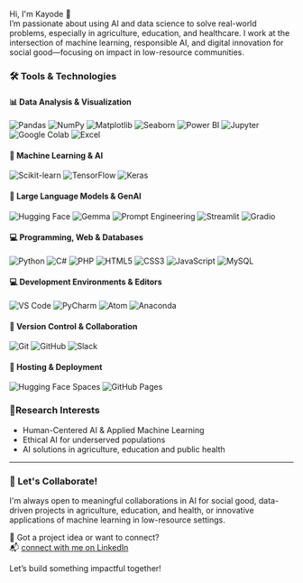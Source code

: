 Hi, I'm Kayode 👋  <br>
I’m passionate about using AI and data science to solve real-world problems, especially in agriculture, education, and healthcare. I work at the intersection of machine learning, responsible AI, and digital innovation for social good—focusing on impact in low-resource communities. <br>

### 🛠  Tools & Technologies

#### 📊 Data Analysis & Visualization
![Pandas](https://img.shields.io/badge/Pandas-150458?style=flat&logo=pandas&logoColor=white)
![NumPy](https://img.shields.io/badge/NumPy-013243?style=flat&logo=numpy&logoColor=white)
![Matplotlib](https://img.shields.io/badge/Matplotlib-11557C?style=flat&logo=matplotlib&logoColor=white)
![Seaborn](https://img.shields.io/badge/Seaborn-0E4A80?style=flat&logo=python&logoColor=white)
![Power BI](https://img.shields.io/badge/Power%20BI-F2C811?style=flat&logo=powerbi&logoColor=black)
![Jupyter](https://img.shields.io/badge/Jupyter-F37626?style=flat&logo=jupyter&logoColor=white)
![Google Colab](https://img.shields.io/badge/Google%20Colab-F9AB00?style=flat&logo=googlecolab&logoColor=black)
![Excel](https://img.shields.io/badge/Microsoft%20Excel-217346?style=flat&logo=microsoftexcel&logoColor=white)

#### 🤖 Machine Learning & AI
![Scikit-learn](https://img.shields.io/badge/Scikit--learn-F7931E?style=flat&logo=scikit-learn&logoColor=white)
![TensorFlow](https://img.shields.io/badge/TensorFlow-FF6F00?style=flat&logo=tensorflow&logoColor=white)
![Keras](https://img.shields.io/badge/Keras-D00000?style=flat&logo=keras&logoColor=white)

#### 🧠 Large Language Models & GenAI
![Hugging Face](https://img.shields.io/badge/HuggingFace-FFD21F?style=flat&logo=huggingface&logoColor=black)
![Gemma](https://img.shields.io/badge/Gemma-2B-blue?style=flat&logo=google&logoColor=white)
![Prompt Engineering](https://img.shields.io/badge/Prompt--Engineering-%230073e6?style=flat&logo=openai&logoColor=white)
![Streamlit](https://img.shields.io/badge/Streamlit-FF4B4B?style=flat&logo=streamlit&logoColor=white)
![Gradio](https://img.shields.io/badge/Gradio-3B76F0?style=flat&logo=gradio&logoColor=white)

#### 💻 Programming, Web & Databases
![Python](https://img.shields.io/badge/Python-3776AB?style=flat&logo=python&logoColor=white)
![C#](https://img.shields.io/badge/C%23-239120?style=flat&logo=c-sharp&logoColor=white)
![PHP](https://img.shields.io/badge/PHP-777BB4?style=flat&logo=php&logoColor=white)
![HTML5](https://img.shields.io/badge/HTML5-E34F26?style=flat&logo=html5&logoColor=white)
![CSS3](https://img.shields.io/badge/CSS3-1572B6?style=flat&logo=css3&logoColor=white)
![JavaScript](https://img.shields.io/badge/JavaScript-F7DF1E?style=flat&logo=javascript&logoColor=black)
![MySQL](https://img.shields.io/badge/MySQL-4479A1?style=flat&logo=mysql&logoColor=white)

#### 💻 Development Environments & Editors
![VS Code](https://img.shields.io/badge/VS%20Code-007ACC?style=flat&logo=visual-studio-code&logoColor=white)
![PyCharm](https://img.shields.io/badge/PyCharm-000000?style=flat&logo=pycharm&logoColor=white)
![Atom](https://img.shields.io/badge/Atom-66595C?style=flat&logo=atom&logoColor=white)
![Anaconda](https://img.shields.io/badge/Anaconda-44A833?style=flat&logo=anaconda&logoColor=white)

#### 🔗 Version Control & Collaboration
![Git](https://img.shields.io/badge/Git-F05032?style=flat&logo=git&logoColor=white)
![GitHub](https://img.shields.io/badge/GitHub-181717?style=flat&logo=github&logoColor=white)
![Slack](https://img.shields.io/badge/Slack-4A154B?style=flat&logo=slack&logoColor=white)

#### 🚀 Hosting & Deployment
![Hugging Face Spaces](https://img.shields.io/badge/HF%20Spaces-FFD21F?style=flat&logo=huggingface&logoColor=black)
![GitHub Pages](https://img.shields.io/badge/GitHub%20Pages-222?style=flat&logo=github&logoColor=white)

 ### 🔬Research Interests <br>
- Human-Centered AI & Applied Machine Learning<br>
- Ethical AI for underserved populations<br>
- AI solutions in agriculture, education and public health <br>

---

### 🤝 Let's Collaborate!

I'm always open to meaningful collaborations in AI for social good, data-driven projects in agriculture, education, and health, or innovative applications of machine learning in low-resource settings.

🚀 Got a project idea or want to connect?  
📬 [connect with me on LinkedIn](https://www.linkedin.com/in/yahayamk)

Let’s build something impactful together!

<!---
yahayakayode/yahayakayode is a ✨ special ✨ repository because its `README.md` (this file) appears on your GitHub profile.
You can click the Preview link to take a look at your changes.
--->
